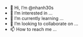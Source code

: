 - 👋 Hi, I’m @nhanh30s
- 👀 I’m interested in ...
- 🌱 I’m currently learning ...
- 💞️ I’m looking to collaborate on ...
- 📫 How to reach me ...

<!---
nhanh30s/nhanh30s is a ✨ special ✨ repository because its `README.md` (this file) appears on your GitHub profile.
You can click the Preview link to take a look at your changes.
--->
